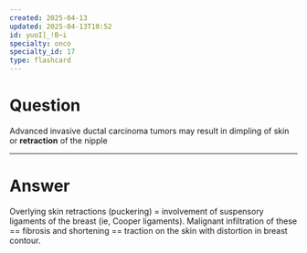 ```yaml
---
created: 2025-04-13
updated: 2025-04-13T10:52
id: yuoI]_!B~i
specialty: onco
specialty_id: 17
type: flashcard
---
```


# Question
Advanced invasive ductal carcinoma tumors may result in dimpling of skin or **retraction** of the nipple

---

# Answer
Overlying skin retractions (puckering) = involvement of suspensory ligaments of the breast (ie, Cooper ligaments).  Malignant infiltration of these == fibrosis and shortening == traction on the skin with distortion in breast contour.